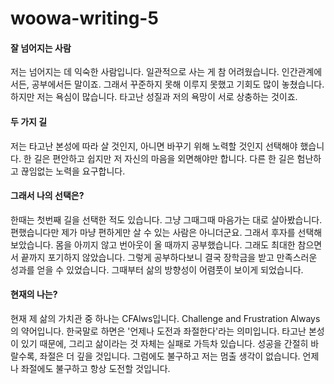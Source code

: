 # woowa-writing-5

#### 잘 넘어지는 사람
저는 넘어지는 데 익숙한 사람입니다.
일관적으로 사는 게 참 어려웠습니다.
인간관계에서든, 공부에서든 말이죠.
그래서 꾸준하지 못해 이루지 못했고 기회도 많이 놓쳤습니다.
하지만 저는 욕심이 많습니다.
타고난 성질과 저의 욕망이 서로 상충하는 것이죠.

#### 두 가지 길

저는 타고난 본성에 따라 살 것인지, 아니면 바꾸기 위해 노력할 것인지 선택해야 했습니다.
한 길은 편안하고 쉽지만 저 자신의 마음을 외면해야만 합니다.
다른 한 길은 험난하고 끊임없는 노력을 요구합니다.

#### 그래서 나의 선택은?

한때는 첫번째 길을 선택한 적도 있습니다.
그냥 그때그때 마음가는 대로 살아봤습니다.
편했습니다만 제가 마냥 편하게만 살 수 있는 사람은 아니더군요.
그래서 후자를 선택해보았습니다.
몸을 아끼지 않고 번아웃이 올 때까지 공부했습니다.
그래도 최대한 참으면서 끝까지 포기하지 않았습니다.
그렇게 공부하다보니 결국 장학금을 받고 만족스러운 성과를 얻을 수 있었습니다.
그때부터 삶의 방향성이 어렴풋이 보이게 되었습니다.

#### 현재의 나는?

현재 제 삶의 가치관 중 하나는 CFAlws입니다.
Challenge and Frustration Always의 약어입니다.
한국말로 하면은 '언제나 도전과 좌절한다'라는 의미입니다.
타고난 본성이 있기 때문에, 그리고 삶이라는 것 자체는 실패로 가득차 있습니다.
성공을 간절히 바랄수록, 좌절은 더 깊을 것입니다.
그럼에도 불구하고 저는 멈출 생각이 없습니다.
언제나 좌절에도 불구하고 항상 도전할 것입니다.

